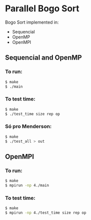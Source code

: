 # Parallel Bogo Sort
Bogo Sort implemented in:
* Sequencial
* OpenMP
* OpenMPI

## Sequencial and OpenMP

### To run:
```bash
$ make
$ ./main
```

### To test time:
```bash
$ make
$ ./test_time size rep op
```


### Só pro Menderson:
```bash
$ make
$ ./test_all > out
```

## OpenMPI

### To run:
```bash
$ make
$ mpirun -np 4./main
```

### To test time:
```bash
$ make
$ mpirun -np 4./test_time size rep op
```